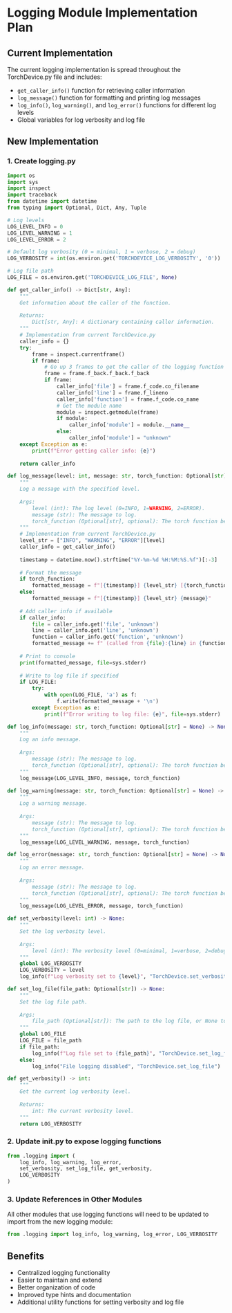 # Logging Module Implementation Plan

## Current Implementation
The current logging implementation is spread throughout the TorchDevice.py file and includes:
- `get_caller_info()` function for retrieving caller information
- `log_message()` function for formatting and printing log messages
- `log_info()`, `log_warning()`, and `log_error()` functions for different log levels
- Global variables for log verbosity and log file

## New Implementation

### 1. Create logging.py

```python
import os
import sys
import inspect
import traceback
from datetime import datetime
from typing import Optional, Dict, Any, Tuple

# Log levels
LOG_LEVEL_INFO = 0
LOG_LEVEL_WARNING = 1
LOG_LEVEL_ERROR = 2

# Default log verbosity (0 = minimal, 1 = verbose, 2 = debug)
LOG_VERBOSITY = int(os.environ.get('TORCHDEVICE_LOG_VERBOSITY', '0'))

# Log file path
LOG_FILE = os.environ.get('TORCHDEVICE_LOG_FILE', None)

def get_caller_info() -> Dict[str, Any]:
    """
    Get information about the caller of the function.
    
    Returns:
        Dict[str, Any]: A dictionary containing caller information.
    """
    # Implementation from current TorchDevice.py
    caller_info = {}
    try:
        frame = inspect.currentframe()
        if frame:
            # Go up 3 frames to get the caller of the logging function
            frame = frame.f_back.f_back.f_back
            if frame:
                caller_info['file'] = frame.f_code.co_filename
                caller_info['line'] = frame.f_lineno
                caller_info['function'] = frame.f_code.co_name
                # Get the module name
                module = inspect.getmodule(frame)
                if module:
                    caller_info['module'] = module.__name__
                else:
                    caller_info['module'] = "unknown"
    except Exception as e:
        print(f"Error getting caller info: {e}")
    
    return caller_info

def log_message(level: int, message: str, torch_function: Optional[str] = None) -> None:
    """
    Log a message with the specified level.
    
    Args:
        level (int): The log level (0=INFO, 1=WARNING, 2=ERROR).
        message (str): The message to log.
        torch_function (Optional[str], optional): The torch function being called. Defaults to None.
    """
    # Implementation from current TorchDevice.py
    level_str = ["INFO", "WARNING", "ERROR"][level]
    caller_info = get_caller_info()
    
    timestamp = datetime.now().strftime("%Y-%m-%d %H:%M:%S.%f")[:-3]
    
    # Format the message
    if torch_function:
        formatted_message = f"[{timestamp}] {level_str} [{torch_function}] {message}"
    else:
        formatted_message = f"[{timestamp}] {level_str} {message}"
    
    # Add caller info if available
    if caller_info:
        file = caller_info.get('file', 'unknown')
        line = caller_info.get('line', 'unknown')
        function = caller_info.get('function', 'unknown')
        formatted_message += f" (called from {file}:{line} in {function})"
    
    # Print to console
    print(formatted_message, file=sys.stderr)
    
    # Write to log file if specified
    if LOG_FILE:
        try:
            with open(LOG_FILE, 'a') as f:
                f.write(formatted_message + '\n')
        except Exception as e:
            print(f"Error writing to log file: {e}", file=sys.stderr)

def log_info(message: str, torch_function: Optional[str] = None) -> None:
    """
    Log an info message.
    
    Args:
        message (str): The message to log.
        torch_function (Optional[str], optional): The torch function being called. Defaults to None.
    """
    log_message(LOG_LEVEL_INFO, message, torch_function)

def log_warning(message: str, torch_function: Optional[str] = None) -> None:
    """
    Log a warning message.
    
    Args:
        message (str): The message to log.
        torch_function (Optional[str], optional): The torch function being called. Defaults to None.
    """
    log_message(LOG_LEVEL_WARNING, message, torch_function)

def log_error(message: str, torch_function: Optional[str] = None) -> None:
    """
    Log an error message.
    
    Args:
        message (str): The message to log.
        torch_function (Optional[str], optional): The torch function being called. Defaults to None.
    """
    log_message(LOG_LEVEL_ERROR, message, torch_function)

def set_verbosity(level: int) -> None:
    """
    Set the log verbosity level.
    
    Args:
        level (int): The verbosity level (0=minimal, 1=verbose, 2=debug).
    """
    global LOG_VERBOSITY
    LOG_VERBOSITY = level
    log_info(f"Log verbosity set to {level}", "TorchDevice.set_verbosity")

def set_log_file(file_path: Optional[str]) -> None:
    """
    Set the log file path.
    
    Args:
        file_path (Optional[str]): The path to the log file, or None to disable file logging.
    """
    global LOG_FILE
    LOG_FILE = file_path
    if file_path:
        log_info(f"Log file set to {file_path}", "TorchDevice.set_log_file")
    else:
        log_info("File logging disabled", "TorchDevice.set_log_file")

def get_verbosity() -> int:
    """
    Get the current log verbosity level.
    
    Returns:
        int: The current verbosity level.
    """
    return LOG_VERBOSITY
```

### 2. Update __init__.py to expose logging functions

```python
from .logging import (
    log_info, log_warning, log_error,
    set_verbosity, set_log_file, get_verbosity,
    LOG_VERBOSITY
)
```

### 3. Update References in Other Modules

All other modules that use logging functions will need to be updated to import from the new logging module:

```python
from .logging import log_info, log_warning, log_error, LOG_VERBOSITY
```

## Benefits
- Centralized logging functionality
- Easier to maintain and extend
- Better organization of code
- Improved type hints and documentation
- Additional utility functions for setting verbosity and log file
